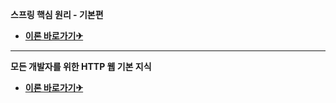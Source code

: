 **스프링 핵심 원리 - 기본편**
- **[이론 바로가기✈](https://github.com/song960530/Spring-Study/tree/main/%EC%8A%A4%ED%94%84%EB%A7%81%20%ED%95%B5%EC%8B%AC%20%EC%9B%90%EB%A6%AC%20-%20%EA%B8%B0%EB%B3%B8%ED%8E%B8)**

------------------------------------------------------------------------------------

**모든 개발자를 위한 HTTP 웹 기본 지식**  
- **[이론 바로가기✈]()**
